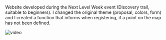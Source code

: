 Website developed during the Next Level Week event (Discovery  trail, suitable to beginners). 
I changed the original theme (proposal, colors, form) and I created a function that informs when registering, if a point on the map has not been defined.


![video](https://user-images.githubusercontent.com/72326674/96533178-ca4c6a80-1263-11eb-95bf-db80135eb03e.gif)
